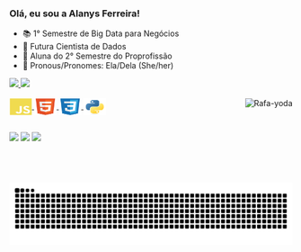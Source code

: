 ### Olá, eu sou a Alanys Ferreira!

- 📚 1° Semestre de Big Data para Negócios
- 🌱 Futura Cientista de Dados
- 💬 Aluna do 2° Semestre do Proprofissão
- 🙂 Pronous/Pronomes: Ela/Dela (She/her)

 <div>
  <a href="https://github.com/AlanysF">
  <img height="180em" src="https://github-readme-stats.vercel.app/api?username=AlanysF&show_icons=true&theme=onedark&include_all_commits=true&count_private=true"/>
  <img height="180em" src="https://github-readme-stats.vercel.app/api/top-langs/?username=AlanysF&layout=compact&langs_count=7&theme=onedark"/>
</div>
  
  <div style="display: inline_block"><br>
  <img align="center" alt="Rafa-Js" height="30" width="40" src="https://raw.githubusercontent.com/devicons/devicon/master/icons/javascript/javascript-plain.svg">
  <img align="center" alt="Rafa-HTML" height="30" width="40" src="https://raw.githubusercontent.com/devicons/devicon/master/icons/html5/html5-original.svg">
  <img align="center" alt="Rafa-CSS" height="30" width="40" src="https://raw.githubusercontent.com/devicons/devicon/master/icons/css3/css3-original.svg">
  <img align="center" alt="Rafa-Python" height="30" width="40" src="https://raw.githubusercontent.com/devicons/devicon/master/icons/python/python-original.svg">
  <img height="150em" align="right" alt="Rafa-yoda" src="https://cdn.discordapp.com/attachments/693199418375143515/883853029047164938/Webp.net-gifmaker.gif">
</div>
  
 ##
 
  <div> 
</a>
  <a href="https://www.instagram.com/ferreiraalanys/" target="_blank"><img src="https://img.shields.io/badge/-Instagram-%23E4405F?style=for-the-badge&logo=instagram&logoColor=white" target="_blank"></a>
  <a href = "mailto:alanys.fo@gmail.com"><img src="https://img.shields.io/badge/-Gmail-%23333?style=for-the-badge&logo=gmail&logoColor=white" target="_blank"></a>
  <a href="https://www.linkedin.com/in/alanysferreira/" target="_blank"><img src="https://img.shields.io/badge/-LinkedIn-%230077B5?style=for-the-badge&logo=linkedin&logoColor=white" target="_blank"></a> 
  
  ![Snake animation](https://github.com/AlanysF/AlanysF/blob/output/github-contribution-grid-snake.svg)
  </div>
